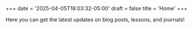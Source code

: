 +++
date = '2025-04-05T18:03:32-05:00'
draft = false
title = 'Home'
+++

Here you can get the latest updates on blog posts, lessons, and journals!
